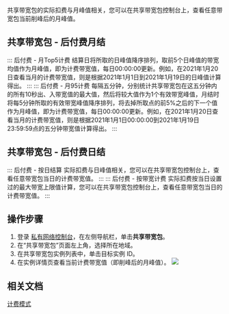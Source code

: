 共享带宽包的实际扣费与月峰值相关，您可以在共享带宽包控制台上，查看任意带宽包当前削峰后的月峰值。

## 共享带宽包 - 后付费月结
<dx-accordion>
::: 后付费 - 月Top5计费
结算日将所取的日峰值降序排列，取前5个日峰值的带宽均值作为月峰值，即为计费带宽值，每日00:00:00更新。例如，在2021年1月20日查看当月的计费带宽值，则是根据2021年1月1日到2021年1月19日的日峰值计算得出。
:::
::: 后付费 - 月95计费
每隔五分钟，分别统计共享带宽包在这五分钟内的所有10秒出、入带宽值的最大值，然后将较大值作为1个有效带宽峰值，月结时将每5分钟所取的有效带宽峰值降序排列，将去掉所取点的前5%之后的下一个值作为月峰值，即为计费带宽值，每日00:00:00更新。例如，在2021年1月20日查看当月的计费带宽值，则是根据2021年1月1日00:00:00到2021年1月19日23:59:59点的五分钟带宽值计算得出。
:::
</dx-accordion>

## 共享带宽包 - 后付费日结
<dx-accordion>
::: 后付费 - 按日结算
实际扣费与日峰值相关，您可以在共享带宽包控制台上，查看任意带宽包当日的计费带宽值。
:::
::: 后付费 - 按带宽计费
实际扣费按当日设置过的最大带宽上限值计算，您可以在共享带宽包控制台上，查看任意带宽包当日的计费带宽值。
:::
</dx-accordion>



## 操作步骤
1. 登录 [私有网络控制台](https://console.cloud.tencent.com/vpc/vpc?rid=1)，在左侧导航栏，单击**共享带宽包**。
2. 在“共享带宽包”页面左上角，选择所在地域。
2. 在共享带宽包实例列表中，单击目标实例 ID。
3. 在实例详情页查看当前计费带宽值（即削峰后的月峰值）。
 ![](https://main.qcloudimg.com/raw/3e0cd0fea46067aece65ed3e9f8a6cb6.png)
 
##  相关文档
[计费模式](https://cloud.tencent.com/document/product/684/51876)

